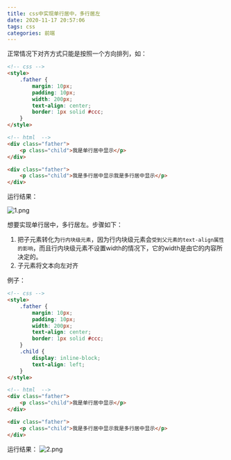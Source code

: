 ```yaml
---
title: css中实现单行居中，多行居左
date: 2020-11-17 20:57:06
tags: css
categories: 前端
---
```

<script type="text/javascript" src="/js/bai.js"></script>

正常情况下对齐方式只能是按照一个方向排列，如：
```html
<!-- css -->
<style>
    .father {
        margin: 10px;
        padding: 10px;
        width: 200px;
        text-align: center;
        border: 1px solid #ccc;
    }
</style>

<!-- html  -->
<div class="father">
    <p class="child">我是单行居中显示</p>
</div>

<div class="father">
    <p class="child">我是多行居中显示我是多行居中显示</p>
</div>
```
运行结果：
<!-- more -->
![1.png](1.png)

想要实现单行居中，多行居左。步骤如下：
1. 把子元素转化为`行内块级元素`，因为行内块级元素会`受到父元素的text-align属性的影响`，而且行内块级元素不设置width的情况下，它的width是由它的内容所决定的。
2. 子元素将文本向左对齐

例子：
```html
<!-- css -->
<style>
    .father {
        margin: 10px;
        padding: 10px;
        width: 200px;
        text-align: center;
        border: 1px solid #ccc;
    }
    .child {
        display: inline-block;
        text-align: left;
    }
</style>

<!-- html  -->
<div class="father">
    <p class="child">我是单行居中显示</p>
</div>

<div class="father">
    <p class="child">我是多行居中显示我是多行居中显示</p>
</div>
```
运行结果：
![2.png](2.png)